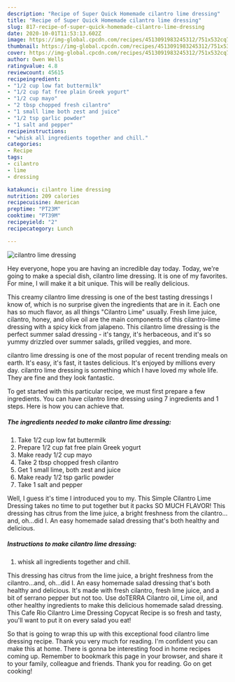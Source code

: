 ```yaml
---
description: "Recipe of Super Quick Homemade cilantro lime dressing"
title: "Recipe of Super Quick Homemade cilantro lime dressing"
slug: 817-recipe-of-super-quick-homemade-cilantro-lime-dressing
date: 2020-10-01T11:53:13.602Z
image: https://img-global.cpcdn.com/recipes/4513091983245312/751x532cq70/cilantro-lime-dressing-recipe-main-photo.jpg
thumbnail: https://img-global.cpcdn.com/recipes/4513091983245312/751x532cq70/cilantro-lime-dressing-recipe-main-photo.jpg
cover: https://img-global.cpcdn.com/recipes/4513091983245312/751x532cq70/cilantro-lime-dressing-recipe-main-photo.jpg
author: Owen Wells
ratingvalue: 4.8
reviewcount: 45615
recipeingredient:
- "1/2 cup low fat buttermilk"
- "1/2 cup fat free plain Greek yogurt"
- "1/2 cup mayo"
- "2 tbsp chopped fresh cilantro"
- "1 small lime both zest and juice"
- "1/2 tsp garlic powder"
- "1 salt and pepper"
recipeinstructions:
- "whisk all ingredients together and chill."
categories:
- Recipe
tags:
- cilantro
- lime
- dressing

katakunci: cilantro lime dressing 
nutrition: 209 calories
recipecuisine: American
preptime: "PT23M"
cooktime: "PT39M"
recipeyield: "2"
recipecategory: Lunch

---
```



![cilantro lime dressing](https://img-global.cpcdn.com/recipes/4513091983245312/751x532cq70/cilantro-lime-dressing-recipe-main-photo.jpg)

Hey everyone, hope you are having an incredible day today. Today, we're going to make a special dish, cilantro lime dressing. It is one of my favorites. For mine, I will make it a bit unique. This will be really delicious.

This creamy cilantro lime dressing is one of the best tasting dressings I know of, which is no surprise given the ingredients that are in it. Each one has so much flavor, as all things &#34;Cilantro Lime&#34; usually. Fresh lime juice, cilantro, honey, and olive oil are the main components of this cilantro-lime dressing with a spicy kick from jalapeno. This cilantro lime dressing is the perfect summer salad dressing - it&#39;s tangy, it&#39;s herbaceous, and it&#39;s so yummy drizzled over summer salads, grilled veggies, and more.

cilantro lime dressing is one of the most popular of recent trending meals on earth. It's easy, it's fast, it tastes delicious. It's enjoyed by millions every day. cilantro lime dressing is something which I have loved my whole life. They are fine and they look fantastic.


To get started with this particular recipe, we must first prepare a few ingredients. You can have cilantro lime dressing using 7 ingredients and 1 steps. Here is how you can achieve that.

<!--inarticleads1-->

##### The ingredients needed to make cilantro lime dressing:

1. Take 1/2 cup low fat buttermilk
1. Prepare 1/2 cup fat free plain Greek yogurt
1. Make ready 1/2 cup mayo
1. Take 2 tbsp chopped fresh cilantro
1. Get 1 small lime, both zest and juice
1. Make ready 1/2 tsp garlic powder
1. Take 1 salt and pepper


Well, I guess it&#39;s time I introduced you to my. This Simple Cilantro Lime Dressing takes no time to put together but it packs SO MUCH FLAVOR! This dressing has citrus from the lime juice, a bright freshness from the cilantro…and, oh…did I. An easy homemade salad dressing that&#39;s both healthy and delicious. 

<!--inarticleads2-->

##### Instructions to make cilantro lime dressing:

1. whisk all ingredients together and chill.


This dressing has citrus from the lime juice, a bright freshness from the cilantro…and, oh…did I. An easy homemade salad dressing that&#39;s both healthy and delicious. It&#39;s made with fresh cilantro, fresh lime juice, and a bit of serrano pepper but not too. Use doTERRA Cilantro oil, Lime oil, and other healthy ingredients to make this delicious homemade salad dressing. This Cafe Rio Cilantro Lime Dressing Copycat Recipe is so fresh and tasty, you&#39;ll want to put it on every salad you eat! 

So that is going to wrap this up with this exceptional food cilantro lime dressing recipe. Thank you very much for reading. I'm confident you can make this at home. There is gonna be interesting food in home recipes coming up. Remember to bookmark this page in your browser, and share it to your family, colleague and friends. Thank you for reading. Go on get cooking!
